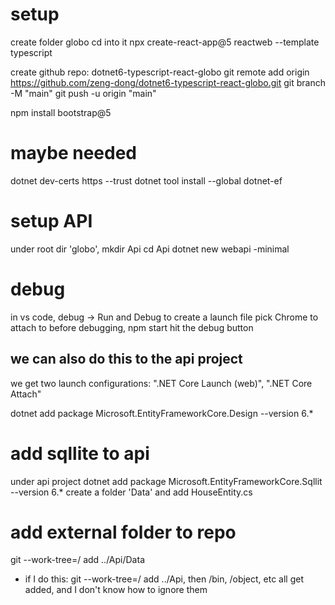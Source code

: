 # setup

create folder globo
cd into it
npx create-react-app@5 reactweb --template typescript

create github repo: dotnet6-typescript-react-globo
git remote add origin https://github.com/zeng-dong/dotnet6-typescript-react-globo.git
git branch -M "main"
git push -u origin "main"

npm install bootstrap@5

# maybe needed

dotnet dev-certs https --trust
dotnet tool install --global dotnet-ef

# setup API

under root dir 'globo', mkdir Api
cd Api
dotnet new webapi -minimal

# debug

in vs code, debug -> Run and Debug to create a launch file
pick Chrome to attach to
before debugging, npm start
hit the debug button

## we can also do this to the api project

we get two launch configurations: ".NET Core Launch (web)", ".NET Core Attach"

dotnet add package Microsoft.EntityFrameworkCore.Design --version 6.\*

# add sqllite to api

under api project
dotnet add package Microsoft.EntityFrameworkCore.Sqllit --version 6.\*
create a folder 'Data' and add HouseEntity.cs

# add external folder to repo

git --work-tree=/ add ../Api/Data

-   if I do this: git --work-tree=/ add ../Api, then /bin, /object, etc all get added, and I don't know how to ignore them
